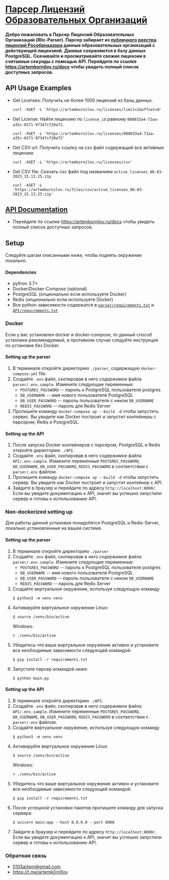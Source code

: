 # [Парсер Лицензий Образовательных Организаций](https://artemkornilov.ru/docs)
#### Добро пожаловать в Парсер Лицензий Образовательных Организаций (Rlic-Parser). Парсер забирает из [публичного реестра лицензий Рособрнадзора](https://islod.obrnadzor.gov.ru/rlic/) данные образовательных организаций с действующей лицензией. Данные сохраняются в базу данных PostgreSQL. Скачивайте и просматривайте свежие лицензии в считанные секунды с помощью API. Перейдите по ссылке https://artemkornilov.ru/docs чтобы увидеть полный список доступных запросов.
## API Usage Examples
- Get Licenses: Получить не более 1000 лицензий из базы данных.
    ```
    curl -XGET -L 'https://artemkornilov.ru/licenses/limit=2&offset=0'
    ```
- Get License: Найти лицензию по `license_id` равному `000033a4-72aa-a35c-6571-97347cf20a72`.
    ```
    curl -XGET -L 'https://artemkornilov.ru/licenses/000033a4-72aa-a35c-6571-97347cf20a72'
    ```
- Get CSV url: Получить ссылку на csv файл содержащий все активные лицензии. 
    ```
    curl -XGET -L 'https://artemkornilov.ru/licenses/csv'
    ```
- Get CSV file: Скачать csv файл под названием `active_licenses_06-03-2023_15.13.25.zip`
    ```
    curl -XGET -L 'https://artemkornilov.ru/files/csv/active_licenses_06-03-2023_15.13.25.zip'
    ```
 
## [API Documentation](https://artemkornilov.ru/docs)
- Перейдите по ссылке https://artemkornilov.ru/docs чтобы увидеть полный список доступных запросов.

## Setup
Следуйте шагам описанными ниже, чтобы поднять окружение локально.

#### Dependencies
- python 3.7+
- Docker/Docker-Compose (optional) 
- PostgreSQL (опционально если используете Docker) 
- Redis (опционально если используете Docker) 
- Все python зависимости содержатся в [`parser/requirements.txt`](https://github.com/0105artem/rlic-parser/blob/main/parser/requirements.txt) и [`API/requirements.txt`](https://github.com/0105artem/rlic-parser/blob/main/API/requirements.txt)
            
### Docker
Если у вас установлен docker и docker-compose, то данный способ установки рекомендуемый, в противном случае следуйте инструкция по установке без Docker.
#### Setting up the parser
1. В терминале откройте директорию `./parser`, содержащую `docker-compose.yml` file.
2. Создайте `.env` файл, скопировав в него содержимое файла `parser/.env.sample`. Измените следующие переменные:
   - `POSTGRES_PASSWORD` -- пароль к PostgreSQL пользователя postgres
   - `DB_USERNAME` -- имя нового пользователя PostgreSQL
   - `DB_USER_PASSWORD` -- пароль пользователя с ником `DB_USERNAME`
   - `REDIS_PASSWORD` -- пароль для Redis Server
3. Пропишите команду `docker-compose up --build -d` чтобы запустить сервис. Вы увидите как Docker построит и запустит контейнеры с парсером, Redis и PostgreSQL.

#### Setting up the API
1. После запуска Docker контейнеров с парсером, PostgreSQL и Redis откройте директорию `./API`.
2. Создайте `.env` файл, скопировав в него содержимое файла `API/.env.sample`. Измените переменные `POSTGRES_PASSWORD`, `DB_USERNAME`, `DB_USER_PASSWORD`, `REDIS_PASSWORD` в соответствии с `parser/.env` файлом.
3. Пропишите команду `docker-compose up --build -d` чтобы запустить сервер. Вы увидите как Docker построит и запустит контейнер с API.
4. Зайдите в браузер и перейдите по адресу `http://localhost:8000/`. Если вы увидите документацию к API, значит вы успешно запустили сервер и готовы к использованию API.

### Non-dockerized setting up
Для работы данной установки понадобятся PostgreSQL и Redis-Server, локально установленные на вашей системе.
#### Setting up the parser
1. В терминале откройте директорию `./parser`
2. Создайте `.env` файл, скопировав в него содержимое файла `parser/.env.sample`. Измените следующие переменные:
   - `POSTGRES_PASSWORD` -- пароль к PostgreSQL пользователя postgres
   - `DB_USERNAME` -- имя нового пользователя PostgreSQL
   - `DB_USER_PASSWORD` -- пароль пользователя с ником `DB_USERNAME`
   - `REDIS_PASSWORD` -- пароль для Redis Server
3. Создайте виртуальное окружение, используя следующую команду
    ```shell script
    $ python3 -m venv venv
    ```
4. Активируйте виртуальное окружение
    Linux:
    ```shell script
    $ source /venv/bin/active
    ```
    Windows:
    ```shell script
    > ./venv/bin/active
    ```
5. Убедитесь что ваше виртуальное окружение активно и установите все необходимые зависимости следующей командой:
    ```shell script
    $ pip install -r requirements.txt
    ```
6. Запустите парсер командой ниже:
    ```shell script
    $ python main.py
    ```

#### Setting up the API
1. В терминале откройте директорию `./API`.
2. Создайте `.env` файл, скопировав в него содержимое файла `API/.env.sample`. Измените переменные `POSTGRES_PASSWORD`, `DB_USERNAME`, `DB_USER_PASSWORD`, `REDIS_PASSWORD` в соответствии с `parser/.env` файлом.
3. Создайте виртуальное окружение, используя следующую команду
    ```shell script
    $ python3 -m venv venv
    ```
4. Активируйте виртуальное окружение
    Linux:
    ```shell script
    $ source /venv/bin/active
    ```
    Windows:
    ```shell script
    > ./venv/bin/active
    ```
5. Убедитесь что ваше виртуальное окружение активно и установите все необходимые зависимости следующей командой:
    ```shell script
    $ pip install -r requirements.txt
    ```
6. После успешной установки пакетов пропишите команду для запуска сервера:
    ```shell script
    $ uvicorn main:app --host 0.0.0.0 --port 8000
    ```
7. Зайдите в браузер и перейдите по адресу `http://localhost:8000/`. Если вы увидите документацию к API, значит вы успешно запустили сервер и готовы к использованию API.

### Обратная связь
- 0105artem@gmail.com
- https://t.me/artemk0rn1lov
